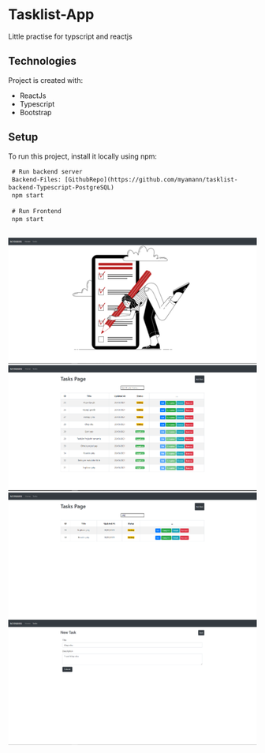 # Tasklist-App

Little practise for typscript and reactjs

## Technologies
Project is created with:
* ReactJs
* Typescript
* Bootstrap
	
## Setup
To run this project, install it locally using npm:

```
 # Run backend server 
 Backend-Files: [GithubRepo](https://github.com/myamann/tasklist-backend-Typescript-PostgreSQL)
 npm start
 
 # Run Frontend 
 npm start
 
```

 ![Image](https://raw.githubusercontent.com/myamann/tasklist-frontend-Typescript-ReactJs/master/screenshots/ss1.PNG?token=ALFYGQWIMJKFHY7DLZAQUADAMBE3E)
 ![Image](https://raw.githubusercontent.com/myamann/tasklist-frontend-Typescript-ReactJs/master/screenshots/ss2.PNG?token=ALFYGQR6L3EAFZWTI67JJVTAMBE4I)
 ![Image](https://raw.githubusercontent.com/myamann/tasklist-frontend-Typescript-ReactJs/master/screenshots/ss3.PNG?token=ALFYGQXIX2XCMUSOGESCU5DAMBE6I)
 ![Image](https://raw.githubusercontent.com/myamann/tasklist-frontend-Typescript-ReactJs/master/screenshots/ss4.PNG?token=ALFYGQVYO2HPSTM7AAXIDKDAMBFAM)
